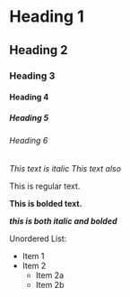 # Heading 1
## Heading 2
### Heading 3
#### Heading 4
##### Heading 5
###### Heading 6

*This text is italic*
_This text also_

This is regular text.

**This is bolded text.**

***this is both italic and bolded***

Unordered List:
- Item 1
- Item 2
    - Item 2a
    - Item 2b
